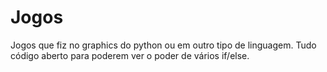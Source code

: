 # Jogos
Jogos que fiz no graphics do python ou em outro tipo de linguagem. Tudo código aberto para poderem ver o poder de vários if/else.
